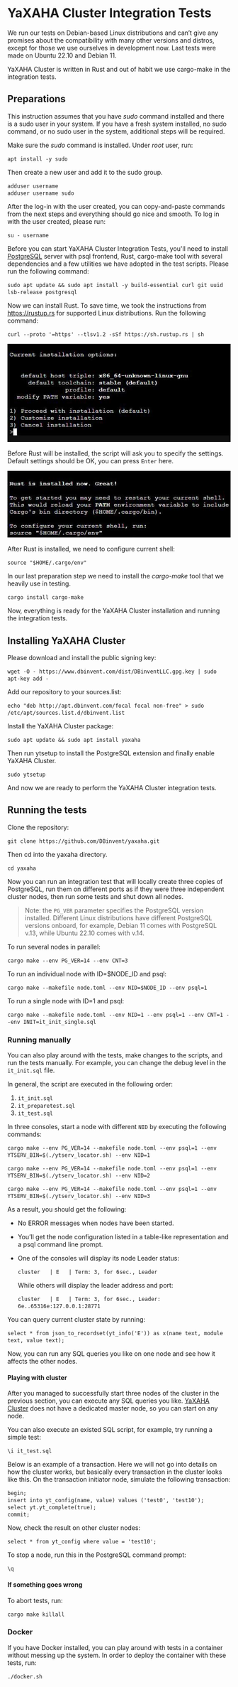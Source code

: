 # YaXAHA Cluster Integration Tests

We run our tests on Debian-based Linux distributions and can’t give any promises about the compatibility with many other versions and distros, except for those we use ourselves in development now. Last tests were made on Ubuntu 22.10 and Debian 11.

YaXAHA Cluster is written in Rust and out of habit we use cargo-make in the integration tests.

## Preparations

This instruction assumes that you have _sudo_ command installed and there is a sudo user in your system. If you have a fresh system installed, no sudo command, or no sudo user in the system, additional steps will be required.

Make sure the _sudo_ command is installed. Under _root_ user, run:

```shell
apt install -y sudo
```

Then create a new user and add it to the sudo group.

```shell
adduser username
adduser username sudo
```

After the log-in with the user created, you can copy-and-paste commands from the next steps and everything should go nice and smooth. To log in with the user created, please run:

```shell
su - username
```

Before you can start YaXAHA Cluster Integration Tests, you'll need to install [PostgreSQL](https://www.postgresql.org/download/linux/debian/) server with psql frontend, Rust, cargo-make tool with several dependencies and a few utilities we have adopted in the test scripts. Please run the following command:

```shell
sudo apt update && sudo apt install -y build-essential curl git uuid lsb-release postgresql
```

Now we can install Rust. To save time, we took the instructions from https://rustup.rs for supported Linux distributions. Run the following command:

```shell
curl --proto '=https' --tlsv1.2 -sSf https://sh.rustup.rs | sh
```

![Installing Cargo](https://github.com/DBinvent/yaxaha/blob/main/images/cargo-installation.jpg?raw=true)

Before Rust will be installed, the script will ask you to specify the settings. Default settings should be OK, you can press ```Enter``` here.

![Configuring the current shell](https://github.com/DBinvent/yaxaha/blob/main/images/configure-shell-for-cargo.jpg?raw=true)

After Rust is installed, we need to configure current shell:

```shell
source "$HOME/.cargo/env"
```

In our last preparation step we need to install the _cargo-make_ tool that we heavily use in testing.

```shell
cargo install cargo-make
```

Now, everything is ready for the YaXAHA Cluster installation and running the integration tests.

## Installing YaXAHA Cluster

Please download and install the public signing key:

```shell
wget -O - https://www.dbinvent.com/dist/DBinventLLC.gpg.key | sudo apt-key add -
```

Add our repository to your sources.list:

```shell
echo "deb http://apt.dbinvent.com/focal focal non-free" > sudo /etc/apt/sources.list.d/dbinvent.list
```

Install the YaXAHA Cluster package:

```shell
sudo apt update && sudo apt install yaxaha
```

Then run ytsetup to install the PostgreSQL extension and finally enable YaXAHA Cluster.

```shell
sudo ytsetup
```

And now we are ready to perform the YaXAHA Cluster integration tests.

## Running the tests

Clone the repository:

```shell
git clone https://github.com/DBinvent/yaxaha.git
```

Then cd into the yaxaha directory.

```shell
cd yaxaha
```

Now you can run an integration test that will locally create three copies of PostgreSQL, run them on different ports as if they were three independent cluster nodes, then run some tests and shut down all nodes.

> Note: the `PG_VER` parameter specifies the PostgreSQL version installed. Different Linux distributions have different PostgreSQL versions onboard, for example, Debian 11 comes with PostgreSQL v.13, while Ubuntu 22.10 comes with v.14.

To run several nodes in parallel:

```shell
cargo make --env PG_VER=14 --env CNT=3
```

To run an individual node with ID=$NODE_ID and psql:
```shell
cargo make --makefile node.toml --env NID=$NODE_ID --env psql=1
```

To run a single node with ID=1 and psql:
```shell
cargo make --makefile node.toml --env NID=1 --env psql=1 --env CNT=1 --env INIT=it_init_single.sql
```

### Running manually

You can also play around with the tests, make changes to the scripts, and run the tests manually. For example, you can change the debug level in the `it_init.sql` file.

In general, the script are executed in the following order:

1. `it_init.sql`
2. `it_preparetest.sql`
3. `it_test.sql`

In three consoles, start a node with different `NID` by executing the following commands:

```shell
cargo make --env PG_VER=14 --makefile node.toml --env psql=1 --env YTSERV_BIN=$(./ytserv_locator.sh) --env NID=1
```
```shell
cargo make --env PG_VER=14 --makefile node.toml --env psql=1 --env YTSERV_BIN=$(./ytserv_locator.sh) --env NID=2
```
```shell
cargo make --env PG_VER=14 --makefile node.toml --env psql=1 --env YTSERV_BIN=$(./ytserv_locator.sh) --env NID=3
```

As a result, you should get the following:

- No ERROR messages when nodes have been started.
- You’ll get the node configuration listed in a table-like representation and a psql command line prompt.
- One of the consoles will display its node Leader status:
    ```
    cluster   | E  	| Term: 3, for 6sec., Leader
    ```
  
    While others will display the leader address and port:
    ```
    cluster   | E  	| Term: 3, for 6sec., Leader: 6e..65316e:127.0.0.1:28771
    ```

You can query current cluster state by running:
```
select * from json_to_recordset(yt_info('E')) as x(name text, module text, value text);
```
  
Now, you can run any SQL queries you like on one node and see how it affects the other nodes.

#### Playing with cluster

After you managed to successfully start three nodes of the cluster in the previous section, you can execute any SQL queries you like. [YaXAHA Cluster](https://dbinvent.local/cluster/) does not have a dedicated master node, so you can start on any node.

You can also execute an existed SQL script, for example, try running a simple test:

```
\i it_test.sql
```

Below is an example of a transaction. Here we will not go into details on how the cluster works, but basically every transaction in the cluster looks like this. On the transaction initiator node, simulate the following transaction:

```
begin;
insert into yt_config(name, value) values ('test0', 'test10');
select yt.yt_complete(true);
commit;
```

Now, check the result on other cluster nodes:

```
select * from yt_config where value = 'test10';
```

To stop a node, run this in the PostgreSQL command prompt:

``` 
\q
```

#### If something goes wrong

To abort tests, run:

```
cargo make killall
```

### Docker

If you have Docker installed, you can play around with tests in a container without messing up the system. In order to deploy the container with these tests, run:
```shell
./docker.sh
```
